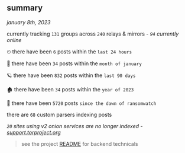 
## summary
_january 8th, 2023_

currently tracking `131` groups across `240` relays & mirrors - _`94` currently online_

⏲ there have been `6` posts within the `last 24 hours`

🦈 there have been `34` posts within the `month of january`

🪐 there have been `832` posts within the `last 90 days`

🏚 there have been `34` posts within the `year of 2023`

🦕 there have been `5720` posts `since the dawn of ransomwatch`

there are `68` custom parsers indexing posts

_`20` sites using v2 onion services are no longer indexed - [support.torproject.org](https://support.torproject.org/onionservices/v2-deprecation/)_

> see the project [README](https://github.com/joshhighet/ransomwatch#ransomwatch--) for backend technicals
